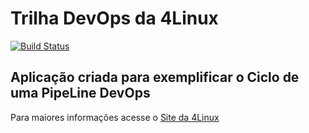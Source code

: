 # Trilha DevOps da 4Linux

<!-- Altere a Flag abaixo com sua URL do Travis -->
[![Build Status](https://travis-ci.org/cecchettisilva/DevOpsLab-HelloWorld.svg?branch=master)](https://travis-ci.org/cecchettisilva/DevOpsLab-HelloWorld)

## Aplicação criada para exemplificar o Ciclo de uma PipeLine DevOps


Para maiores informações acesse o [Site da 4Linux](https://www.4linux.com.br/cursos/devops)
